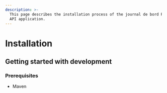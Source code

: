 ```yaml
---
description: >-
  This page describes the installation process of the journal de bord RESTful
  API application.
---
```


# Installation

## Getting started with development

### Prerequisites

* Maven



